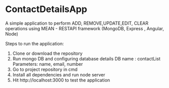 # ContactDetailsApp
A simple application to perform ADD, REMOVE,UPDATE,EDIT, CLEAR operations using MEAN - RESTAPI framework (MongoDB, Express , Angular, Node)

Steps to run the application:
1) Clone or download the repository
2) Run mongo DB and configuring database details
  DB name : contactList
  Parameters: name, email, number
3) Go to project repository in cmd
4) Install all dependencies and run node server
5) Hit http://localhost:3000 to test the application
